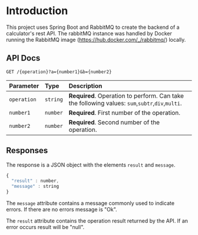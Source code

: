 # Introduction

This project uses Spring Boot and RabbitMQ to create the backend of a calculator's rest API. 
The rabbitMQ instance was handled by Docker running the RabbitMQ image (https://hub.docker.com/_/rabbitmq/) locally.

## API Docs

```http
GET /{operation}?a={number1}&b={number2}
```

| Parameter | Type | Description |
| :--- | :--- | :--- |
| `operation` | `string` | **Required**. Operation to perform. Can take the following values: `sum`,`subtr`,`div`,`multi`. |
| `number1` | `number` | **Required**. First number of the operation. |
| `number2` | `number` | **Required**. Second number of the operation. |


## Responses

The response is a JSON object with the elements `result` and `message`. 

```javascript
{
  "result" : number,
  "message" : string
}
```

The `message` attribute contains a message commonly used to indicate errors. If there are no errors message is "Ok".

The `result` attribute contains the operation result returned by the API. If an error occurs result will be "null".
